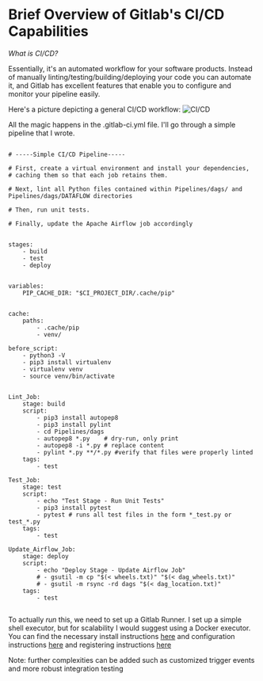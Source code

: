 # Brief Overview of Gitlab's CI/CD Capabilities 

*What is CI/CD?* 

Essentially, it's an automated workflow for your software products. Instead of manually linting/testing/building/deploying 
your code you can automate it, and Gitlab has excellent features that enable you to configure and monitor your pipeline easily.

Here's a picture depicting a general CI/CD workflow: ![CI/CD](https://x2eh426qj0n44vhb23fwroq1-wpengine.netdna-ssl.com/wp-content/uploads/2019/03/cicd-pipeline-introduction.png)

All the magic happens in the .gitlab-ci.yml file. I'll go through a simple pipeline that I wrote. 


<pre><code>
# -----Simple CI/CD Pipeline-----

# First, create a virtual environment and install your dependencies, 
# caching them so that each job retains them. 

# Next, lint all Python files contained within Pipelines/dags/ and Pipelines/dags/DATAFLOW directories 

# Then, run unit tests. 

# Finally, update the Apache Airflow job accordingly


stages: 
    - build 
    - test 
    - deploy 


variables:
    PIP_CACHE_DIR: "$CI_PROJECT_DIR/.cache/pip"


cache:
    paths:
        - .cache/pip
        - venv/
        
before_script:
    - python3 -V 
    - pip3 install virtualenv
    - virtualenv venv
    - source venv/bin/activate


Lint_Job: 
    stage: build 
    script: 
        - pip3 install autopep8
        - pip3 install pylint 
        - cd Pipelines/dags
        - autopep8 *.py    # dry-run, only print
        - autopep8 -i *.py # replace content
        - pylint *.py **/*.py #verify that files were properly linted 
    tags: 
        - test
  
Test_Job: 
    stage: test 
    script: 
        - echo "Test Stage - Run Unit Tests"
        - pip3 install pytest 
        - pytest # runs all test files in the form *_test.py or test_*.py 
    tags: 
        - test 

Update_Airflow_Job: 
    stage: deploy 
    script: 
        - echo "Deploy Stage - Update Airflow Job"
        # - gsutil -m cp "$(< wheels.txt)" "$(< dag_wheels.txt)"
        # - gsutil -m rsync -rd dags "$(< dag_location.txt)"
    tags: 
        - test 

</code></pre>

To actually *run* this, we need to set up a Gitlab Runner. I set up a simple shell executor, but for scalability 
I would suggest using a Docker executor. You can find the necessary install instructions [here](https://docs.gitlab.com/runner/install/)
and configuration instructions [here](https://docs.gitlab.com/ee/ci/runners/) and registering instructions [here](https://docs.gitlab.com/runner/register/)


Note: further complexities can be added such as customized trigger events and more robust integration testing 
